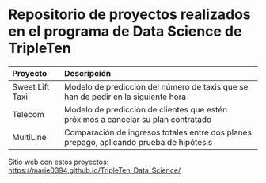 # Repositorio de proyectos realizados en el programa de Data Science de TripleTen

| Proyecto              | Descripción                 |
| :-------------------- | :--------------------- |
|     Sweet Lift Taxi      | Modelo de predicción del número de taxis que se han de pedir en la siguiente hora |
|     Telecom      | Modelo de predicción de clientes que estén próximos a cancelar su plan contratado |
|     MultiLine      | Comparación de ingresos totales entre dos planes prepago, aplicando prueba de hipótesis |

Sitio web con estos proyectos: https://marie0394.github.io/TripleTen_Data_Science/
